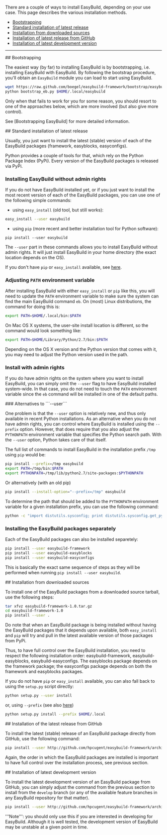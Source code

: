 There are a couple of ways to install EasyBuild, depending on your use case. This page describes the various installation methods.

 * [Bootstrapping](#bootstrapping)
 * [Standard installation of latest release](#standard_install)
 * [Installation from downloaded sources](#source_install)
 * [Installation of latest release from GitHub](#github_install)
 * [Installation of latest development version](#github_devel_install)

***

<a name="wiki-bootstrapping">
## Bootstrapping

The easiest way (by far) to installing EasyBuild is by bootstrapping, i.e. installing EasyBuild with EasyBuild. By following the bootstrap procedure, you'll obtain an `EasyBuild` module you can load to start using EasyBuild.

```bash
wget https://raw.github.com/boegel/easybuild-framework/bootstrap/easybuild/scripts/bootstrap_eb.py
python bootstrap_eb.py $HOME/.local/easybuild
```

Only when that fails to work for you for some reason, you should resort to one of the approaches below, which are more involved (but also give more control).

See [Bootstrapping EasyBuild] for more detailed information.

<a name="wiki-standard_install">
## Standard installation of latest release

Usually, you just want to install the latest (stable) version of each of the EasyBuild packages (framework, easyblocks, easyconfigs).

Python provides a couple of tools for that, which rely on the Python Package Index (PyPi).
Every version of the EasyBuild packages is released via PyPi.


### Installing EasyBuild without admin rights

If you do not have EasyBuild installed yet, or if you just want to install the most recent version of each of the EasyBuild packages,
you can use one of the following simple commands:

 * using ```easy_install``` (old tool, but still works):
```bash
easy_install --user easybuild
```

 * using ```pip``` (more recent and better installation tool for Python software):
```base
pip install --user easybuild 
```

The ```--user``` part in these commands allows you to install EasyBuild without admin rights.
It will just install EasyBuild in your home directory (the exact location depends on the OS).

If you don't have `pip` or `easy_install` available, see [here](#source_install).

### Adjusting ```PATH``` environment variable

After installing EasyBuild with either ```easy_install``` or ```pip``` like this, you will need to
update the ```PATH``` environment variable to make sure the system can find the main EasyBuild command ```eb```.
On (most) Linux distributions, the command for doing this is:

```bash
export PATH=$HOME/.local/bin:$PATH
```

On Mac OS X systems, the user-site install location is different, so the command would look something like:

```bash
export PATH=$HOME/Library/Python/2.7/bin:$PATH
```

Depending on the OS X version and the Python version that comes with it, you may need to adjust the Python version used in the path.


### Install with admin rights

If you do have admin rights on the system where you want to install EasyBuild, you can simply omit the ```--user``` flag
to have EasyBuild installed system-wide. In that case, you do not need to touch the ```PATH``` environment variable since
the ```eb``` command will be installed in one of the default paths.


<a name="wiki-user_alternatives">
### Alternatives to ```--user```

One problem is that the ```--user``` option is relatively new, and thus only available in recent Python installations.
As an alternative when you do not have admin rights, you can control where EasyBuild is installed using the ```--prefix``` option.
However, that does require that you also adjust the ```PYTHONPATH``` environment variable that specifies the Python search path.
With the ```--user``` option, Python takes care of that itself.

The full list of commands to install EasyBuild in the installation prefix ```/tmp``` using ```pip``` would be:

```bash
pip install --prefix=/tmp easybuild
export PATH=/tmp/bin:$PATH
export PYTHONPATH=/tmp/lib/python2.7/site-packages:$PYTHONPATH
```
Or alternatively (with an old pip) 
```bash
pip install --install-option="--prefix=/tmp" easybuild
```

To determine the path that should be added to the ```PYTHONPATH``` environment variable for a given installation prefix, you can use the following command:

```bash
python -c "import distutils.sysconfig; print distutils.sysconfig.get_python_lib(prefix='/tmp');"
```


### Installing the EasyBuild packages separately

Each of the EasyBuild packages can also be installed separetely:

```bash
pip install --user easybuild-framework
pip install --user easybuild-easyblocks
pip install --user easybuild-easyconfigs
```

This is basically the exact same sequence of steps as they will be performed when running ```pip install --user easybuild```.



<a name="wiki-source_install">
## Installation from downloaded sources

To install one of the EasyBuild packages from a downloaded source tarball, use the following steps:

```bash
tar xfvz easybuild-framework-1.0.tar.gz
cd easybuild-framework-1.0
pip install --user .
```

Do note that when an EasyBuild package is being installed without having the EasyBuild packages that it depends upon available,
both ```easy_install``` and ```pip``` will try and pull in the latest available version of those packages from PyPi.

Thus, to have full control over the EasyBuild installation, you need to respect the following installation order:
easybuild-framework, easybuild-easyblocks, easybuild-easyconfigs. The easyblocks package depends on the framework package;
the easyconfigs package depends on both the framework and easyblocks packages.

If you do not have `pip` or `easy_install` available, you can also fall back to using the `setup.py` script directly:

```bash
python setup.py --user install
```

or, using `--prefix` (see also [here](#user_alternatives))

```bash
python setup.py install --prefix $HOME/.local
```

<a name="wiki-github_install">
## Installation of the latest release from GitHub

To install the latest (stable) release of an EasyBuild package directly from GitHub, use the following command:

```bash
pip install --user http://github.com/hpcugent/easybuild-framework/archive/master.tar.gz
```

Again, the order in which the EasyBuild packages are installed is important to have full control over the installation process, see previous section.



<a name="wiki-github_devel_install">
## Installation of latest development version

To install the latest development version of an EasyBuild package from GitHub, you can simply adjust the command
from the previous section to install from the ```develop``` branch (or any of the available feature branches in any
EasyBuild repository for that matter).

```bash
pip install --user http://github.com/hpcugent/easybuild-framework/archive/develop.tar.gz
```

'''Note''': you should only use this if you are interested in developing for EasyBuild. Although it is well tested,
the development version of EasyBuild may be unstable at a given point in time.